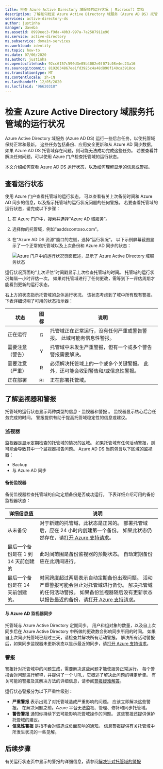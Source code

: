 ```yaml
---
title: 检查 Azure Active Directory 域服务的运行状况 | Microsoft 文档
description: 了解如何检查 Azure Active Directory 域服务 (Azure AD DS) 托管域的运行状况，以及如何使用 Azure 门户了解状态消息。
services: active-directory-ds
author: justinha
manager: daveba
ms.assetid: 8999eec3-f9da-40b3-997a-7a2587911e96
ms.service: active-directory
ms.subservice: domain-services
ms.workload: identity
ms.topic: how-to
ms.date: 07/06/2020
ms.author: justinha
ms.openlocfilehash: 92cc6157c590d3e05b4002e0f071c08e4ec23a16
ms.sourcegitcommit: 8192034867ee1fd3925c4a48d890f140ca3918ce
ms.translationtype: MT
ms.contentlocale: zh-CN
ms.lasthandoff: 12/05/2020
ms.locfileid: "96620318"
---
```

# <a name="check-the-health-of-an-azure-active-directory-domain-services-managed-domain"></a>检查 Azure Active Directory 域服务托管域的运行状况

Azure Active Directory 域服务 (Azure AD DS) 运行一些后台任务，以使托管域保持正常和最新。 这些任务包括备份、应用安全更新和从 Azure AD 同步数据。 如果 Azure AD DS 托管域存在问题，则可能无法成功完成这些任务。 若要查看并解决任何问题，可以使用 Azure 门户检查托管域的运行状态。

本文介绍如何查看 Azure AD DS 运行状态，以及如何理解显示的信息或警报。

## <a name="view-the-health-status"></a>查看运行状态

使用 Azure 门户查看托管域的运行状态。 可以查看有关上次备份时间和 Azure AD 同步的信息，以及指示托管域的运行状况问题的任何警报。 若要查看托管域的运行状态，请完成以下步骤：

1. 在 Azure 门户中，搜索并选择“Azure AD 域服务”。
1. 选择你的托管域，例如“aaddscontoso.com”。
1. 在“Azure AD DS 资源”窗口的左侧，选择“运行状况”。 以下示例屏幕截图显示了一个正常的托管域以及上次备份和 Azure AD 同步的状态：

    ![Azure 门户中的运行状况页面概述，显示了 Azure Active Directory 域服务状态](./media/check-health/health-page.png)

运行状况页面的“上次评估”时间戳显示上次检查托管域的时间。 托管域的运行状况每隔一小时评估一次。 如果对托管域进行了任何更改，需等到下一评估周期才能看到更新的运行状态。

右上方的状态指示托管域的总体运行状况。 该状态考虑到了域中所有现有警报。 下表详细说明了可用的状态指示器：

| 状态 | 图标 | 说明 |
| --- | :----: | --- |
| 正在运行 | <img src= "./media/active-directory-domain-services-alerts/running-icon.png" width = "15" alt="Green check mark for running"> | 托管域正在正常运行，没有任何严重或警告警报。 此域可能有信息性警报。 |
| 需要注意（警告） | <img src= "./media/active-directory-domain-services-alerts/warning-icon.png" width = "15" alt="Yellow exclamation mark for warning"> | 托管域中未发生严重警报，但有一个或多个警告警报需要解决。 |
| 需要注意（严重） | <img src= "./media/active-directory-domain-services-alerts/critical-icon.png" width = "15" alt="Red exclamation mark for critical"> | 必须解决托管域上的一个或多个关键警报。 此外，还可能会收到警告和/或信息性警报。 |
| 正在部署 | <img src= "./media/active-directory-domain-services-alerts/deploying-icon.png" width = "15" alt="Blue circular arrows for deploying"> | 正在部署托管域。 |

## <a name="understand-monitors-and-alerts"></a>了解监视器和警报

托管域的运行状态显示两种类型的信息 - 监视器和警报 。 监视器显示核心后台任务完成的时间。 警报提供有助于提高托管域稳定性的信息或建议。

### <a name="monitors"></a>监视器

监视器是显示定期检查的托管域的情况的区域。 如果托管域有任何活动警报，则可能会导致其中一个监视器报告问题。 Azure AD DS 当前包含以下区域的监视器：

* Backup
* 与 Azure AD 同步

#### <a name="backup-monitor"></a>备份监视器

备份监视器检查托管域的自动定期备份是否成功运行。 下表详细介绍可用的备份监视器状态：

| 详细信息值 | 说明 |
| --- | --- |
| 从未备份 | 对于新建的托管域，此状态是正常的。 部署托管域后，应在 24 小时内创建第一个备份。 如果此状态仍然存在，请[打开 Azure 支持请求][azure-support]。 |
| 最后一个备份是在 1 到 14 天前创建的 | 此时间范围是备份监视器的预期状态。 自动定期备份应在此期间进行。 |
| 最后一个备份是在 14 天前创建的。 | 时间跨度超过两周表示自动定期备份出现问题。 活动严重警报可能会阻止对托管域进行备份。 解决托管域的任何活动警报。 如果备份监视器随后没有更新状态以报告最近的备份，请[打开 Azure 支持请求][azure-support]。 |

#### <a name="synchronization-with-azure-ad-monitor"></a>与 Azure AD 监视器同步

托管域与 Azure Active Directory 定期同步。 用户和组对象的数量，以及自上次同步后在 Azure Active Directory 中所做的更改数会影响同步所用的时间。 如果自上次同步托管域已超过三天，请检查并解决所有活动警报。 解决所有活动警报后，如果同步监视器未更新状态以显示最近的同步，请[打开 Azure 支持请求][azure-support]。

### <a name="alerts"></a>警报

警报针对托管域中的问题生成，需要解决这些问题才能使服务正常运行。 每个警报会对问题进行解释，并提供了一个 URL，它概述了解决此问题的特定步骤。 有关可能的警报及其解决方法的详细信息，请参阅[警报疑难解答](troubleshoot-alerts.md)。

运行状态警报分为以下严重性级别：

 * **严重警报** 表示出现了对托管域造成严重影响的问题。 应该立即解决这些警报。 在解决问题之前，Azure 平台无法监视、管理、修补和同步托管域。
 * **警告警报** 通知你持续下去可能影响托管域操作的问题。 这些警报还提供保护托管域的建议。
 * **信息性警报** 是指不会对域造成负面影响的通知。 信息警报提供有关托管域中所发生状况的一些见解。

## <a name="next-steps"></a>后续步骤

有关运行状态页中显示的警报的详细信息，请参阅[解决针对托管域的警报][troubleshoot-alerts]

<!-- INTERNAL LINKS -->
[azure-support]: ../active-directory/fundamentals/active-directory-troubleshooting-support-howto.md
[troubleshoot-alerts]: troubleshoot-alerts.md
